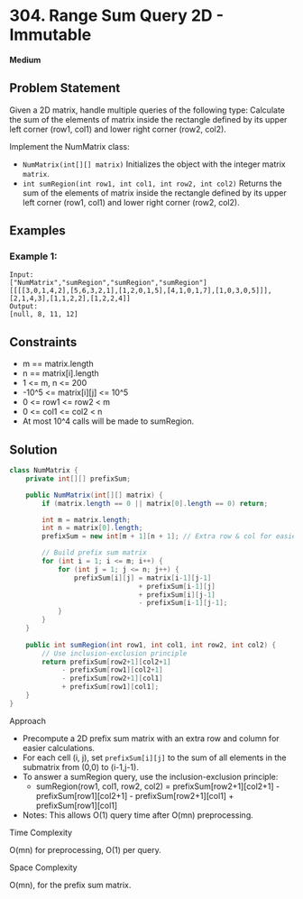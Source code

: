 # 304. Range Sum Query 2D - Immutable
**Medium**

## Problem Statement
Given a 2D matrix, handle multiple queries of the following type:
Calculate the sum of the elements of matrix inside the rectangle defined by its upper left corner (row1, col1) and lower right corner (row2, col2).

Implement the NumMatrix class:
- `NumMatrix(int[][] matrix)` Initializes the object with the integer matrix `matrix`.
- `int sumRegion(int row1, int col1, int row2, int col2)` Returns the sum of the elements of matrix inside the rectangle defined by its upper left corner (row1, col1) and lower right corner (row2, col2).

## Examples
### Example 1:
```
Input:
["NumMatrix","sumRegion","sumRegion","sumRegion"]
[[[[3,0,1,4,2],[5,6,3,2,1],[1,2,0,1,5],[4,1,0,1,7],[1,0,3,0,5]]],[2,1,4,3],[1,1,2,2],[1,2,2,4]]
Output:
[null, 8, 11, 12]
```

## Constraints
- m == matrix.length
- n == matrix[i].length
- 1 <= m, n <= 200
- -10^5 <= matrix[i][j] <= 10^5
- 0 <= row1 <= row2 < m
- 0 <= col1 <= col2 < n
- At most 10^4 calls will be made to sumRegion.

## Solution
```java
class NumMatrix {
	private int[][] prefixSum;

	public NumMatrix(int[][] matrix) {
		if (matrix.length == 0 || matrix[0].length == 0) return;

		int m = matrix.length;
		int n = matrix[0].length;
		prefixSum = new int[m + 1][n + 1]; // Extra row & col for easier calculation

		// Build prefix sum matrix
		for (int i = 1; i <= m; i++) {
			for (int j = 1; j <= n; j++) {
				prefixSum[i][j] = matrix[i-1][j-1] 
								+ prefixSum[i-1][j] 
								+ prefixSum[i][j-1] 
								- prefixSum[i-1][j-1];
			}
		}
	}
    
	public int sumRegion(int row1, int col1, int row2, int col2) {
		// Use inclusion-exclusion principle
		return prefixSum[row2+1][col2+1] 
			 - prefixSum[row1][col2+1] 
			 - prefixSum[row2+1][col1] 
			 + prefixSum[row1][col1];
	}
}
```

Approach

- Precompute a 2D prefix sum matrix with an extra row and column for easier calculations.
- For each cell (i, j), set `prefixSum[i][j]` to the sum of all elements in the submatrix from (0,0) to (i-1,j-1).
- To answer a sumRegion query, use the inclusion-exclusion principle:
  - sumRegion(row1, col1, row2, col2) = prefixSum[row2+1][col2+1] - prefixSum[row1][col2+1] - prefixSum[row2+1][col1] + prefixSum[row1][col1]
- Notes: This allows O(1) query time after O(mn) preprocessing.

Time Complexity

O(mn) for preprocessing, O(1) per query.

Space Complexity

O(mn), for the prefix sum matrix.

